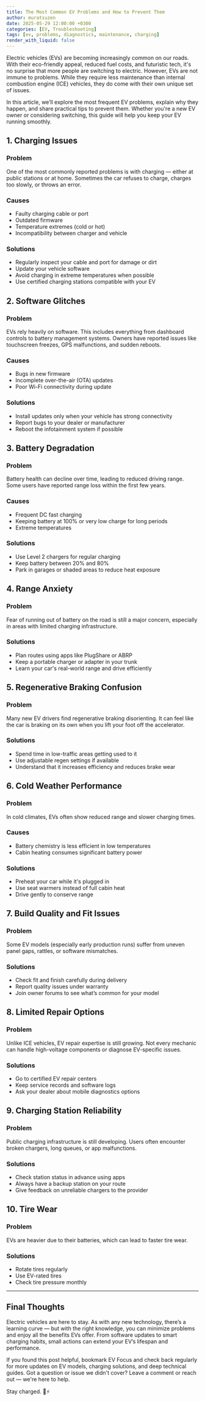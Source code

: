 ```yaml
---
title: The Most Common EV Problems and How to Prevent Them
author: muratsuzen
date: 2025-05-29 12:00:00 +0300
categories: [EV, Troubleshooting]
tags: [ev, problems, diagnostics, maintenance, charging]
render_with_liquid: false
---
```


Electric vehicles (EVs) are becoming increasingly common on our roads. With their eco-friendly appeal, reduced fuel costs, and futuristic tech, it's no surprise that more people are switching to electric. However, EVs are not immune to problems. While they require less maintenance than internal combustion engine (ICE) vehicles, they do come with their own unique set of issues.

In this article, we’ll explore the most frequent EV problems, explain why they happen, and share practical tips to prevent them. Whether you're a new EV owner or considering switching, this guide will help you keep your EV running smoothly.

## 1. Charging Issues

### Problem
One of the most commonly reported problems is with charging — either at public stations or at home. Sometimes the car refuses to charge, charges too slowly, or throws an error.

### Causes
- Faulty charging cable or port
- Outdated firmware
- Temperature extremes (cold or hot)
- Incompatibility between charger and vehicle

### Solutions
- Regularly inspect your cable and port for damage or dirt
- Update your vehicle software
- Avoid charging in extreme temperatures when possible
- Use certified charging stations compatible with your EV

## 2. Software Glitches

### Problem
EVs rely heavily on software. This includes everything from dashboard controls to battery management systems. Owners have reported issues like touchscreen freezes, GPS malfunctions, and sudden reboots.

### Causes
- Bugs in new firmware
- Incomplete over-the-air (OTA) updates
- Poor Wi-Fi connectivity during update

### Solutions
- Install updates only when your vehicle has strong connectivity
- Report bugs to your dealer or manufacturer
- Reboot the infotainment system if possible

## 3. Battery Degradation

### Problem
Battery health can decline over time, leading to reduced driving range. Some users have reported range loss within the first few years.

### Causes
- Frequent DC fast charging
- Keeping battery at 100% or very low charge for long periods
- Extreme temperatures

### Solutions
- Use Level 2 chargers for regular charging
- Keep battery between 20% and 80%
- Park in garages or shaded areas to reduce heat exposure

## 4. Range Anxiety

### Problem
Fear of running out of battery on the road is still a major concern, especially in areas with limited charging infrastructure.

### Solutions
- Plan routes using apps like PlugShare or ABRP
- Keep a portable charger or adapter in your trunk
- Learn your car's real-world range and drive efficiently

## 5. Regenerative Braking Confusion

### Problem
Many new EV drivers find regenerative braking disorienting. It can feel like the car is braking on its own when you lift your foot off the accelerator.

### Solutions
- Spend time in low-traffic areas getting used to it
- Use adjustable regen settings if available
- Understand that it increases efficiency and reduces brake wear

## 6. Cold Weather Performance

### Problem
In cold climates, EVs often show reduced range and slower charging times.

### Causes
- Battery chemistry is less efficient in low temperatures
- Cabin heating consumes significant battery power

### Solutions
- Preheat your car while it's plugged in
- Use seat warmers instead of full cabin heat
- Drive gently to conserve range

## 7. Build Quality and Fit Issues

### Problem
Some EV models (especially early production runs) suffer from uneven panel gaps, rattles, or software mismatches.

### Solutions
- Check fit and finish carefully during delivery
- Report quality issues under warranty
- Join owner forums to see what’s common for your model

## 8. Limited Repair Options

### Problem
Unlike ICE vehicles, EV repair expertise is still growing. Not every mechanic can handle high-voltage components or diagnose EV-specific issues.

### Solutions
- Go to certified EV repair centers
- Keep service records and software logs
- Ask your dealer about mobile diagnostics options

## 9. Charging Station Reliability

### Problem
Public charging infrastructure is still developing. Users often encounter broken chargers, long queues, or app malfunctions.

### Solutions
- Check station status in advance using apps
- Always have a backup station on your route
- Give feedback on unreliable chargers to the provider

## 10. Tire Wear

### Problem
EVs are heavier due to their batteries, which can lead to faster tire wear.

### Solutions
- Rotate tires regularly
- Use EV-rated tires
- Check tire pressure monthly

---

## Final Thoughts

Electric vehicles are here to stay. As with any new technology, there’s a learning curve — but with the right knowledge, you can minimize problems and enjoy all the benefits EVs offer. From software updates to smart charging habits, small actions can extend your EV’s lifespan and performance.

If you found this post helpful, bookmark EV Focus and check back regularly for more updates on EV models, charging solutions, and deep technical guides. Got a question or issue we didn't cover? Leave a comment or reach out — we're here to help.

Stay charged. 🚗⚡
